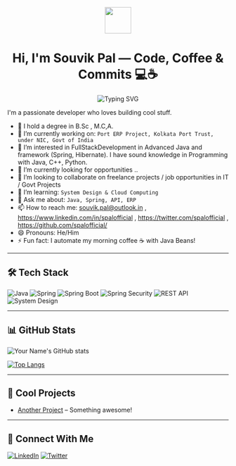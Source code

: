 <!---
spalofficial/spalofficial is a ✨ special ✨ repository because its `README.md` (this file) appears on your GitHub profile.
You can click the Preview link to take a look at your changes.
--->
<p align="center">
  <img src="https://media.giphy.com/media/hvRJCLFzcasrR4ia7z/giphy.gif" width="60"/>  
</p>
<h1 align="center">  Hi, I'm Souvik Pal  — Code, Coffee & Commits 💻☕</h1>
<p align="center">
  <img src="https://readme-typing-svg.demolab.com?font=Fira+Code&duration=2000&pause=1000&color=6DB33F&center=true&vCenter=true&multiline=true&width=500&lines=Backend+Engineer+by+Day;Commit+Artist+by+Night;Clean+Code+is+my+Love+Language" alt="Typing SVG" />
</p>


I'm a passionate developer who loves building cool stuff.

- 🔭 I hold a degree in B.Sc , M.C,A.
- 🔭 I’m currently working on: `Port ERP Project, Kolkata Port Trust, under NIC, Govt of India`
- 👀 I’m interested in FullStackDevelopment in Advanced Java and framework (Spring, Hibernate). I have sound knowledge in Programming with Java, C++, Python.
- 🌱 I’m currently looking for opportunities ..
- 💞️ I’m looking to collaborate on freelance projects / job opportunities in IT / Govt Projects
- 🌱 I’m learning: `System Design & Cloud Computing`
- 💬 Ask me about: `Java, Spring, API, ERP`
- 📫 How to reach me: [souvik.pal@outlook.in](mailto:souvik.pal@outlook.in) , https://www.linkedin.com/in/spalofficial , https://twitter.com/spalofficial , https://github.com/spalofficial/
- 😄 Pronouns: He/Him
- ⚡ Fun fact: I automate my morning coffee ☕ with Java Beans!

---

## 🛠️ Tech Stack

![Java](https://img.shields.io/badge/Java-ED8B00?style=for-the-badge&logo=java&logoColor=white)
![Spring](https://img.shields.io/badge/Spring-6DB33F?style=for-the-badge&logo=spring&logoColor=white)
![Spring Boot](https://img.shields.io/badge/Spring%20Boot-6DB33F?style=for-the-badge&logo=springboot&logoColor=white)
![Spring Security](https://img.shields.io/badge/Spring%20Security-6DB33F?style=for-the-badge&logo=springsecurity&logoColor=white)
![REST API](https://img.shields.io/badge/REST%20API-005571?style=for-the-badge&logo=swagger&logoColor=white)
![System Design](https://img.shields.io/badge/System%20Design-4B0082?style=for-the-badge)


---

## 📊 GitHub Stats
![Your Name's GitHub stats](https://github-readme-stats.vercel.app/api?username=spalofficial&show_icons=true&theme=radical)

[![Top Langs](https://github-readme-stats.vercel.app/api/top-langs/?username=spalofficial&layout=compact)](https://github.com/spalofficial)

---

## 🧠 Cool Projects
- [Another Project](https://github.com/...) – Something awesome!

---

## 🔗 Connect With Me
[![LinkedIn](https://img.shields.io/badge/LinkedIn-Connect-blue?style=flat&logo=linkedin)](https://www.linkedin.com/in/spalofficial)
[![Twitter](https://img.shields.io/badge/Twitter-Follow-blue?style=flat&logo=twitter)](https://twitter.com/spalofficial)
